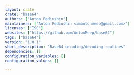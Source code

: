 ```yaml
---
layout: crate
crate: "base64"
authors: ["Anton Fediushin"]
maintainers: ["Anton Fediushin <imantonmeep@gmail.com>"]
licenses: ["ISC"]
websites: ["https://github.com/AntonMeep/base64"]
tags: ["base64"]
version: "1.0.1"
short_description: "Base64 encoding/decoding routines"
dependencies: []
configuration_variables: []
configuration_values: []

---
```



